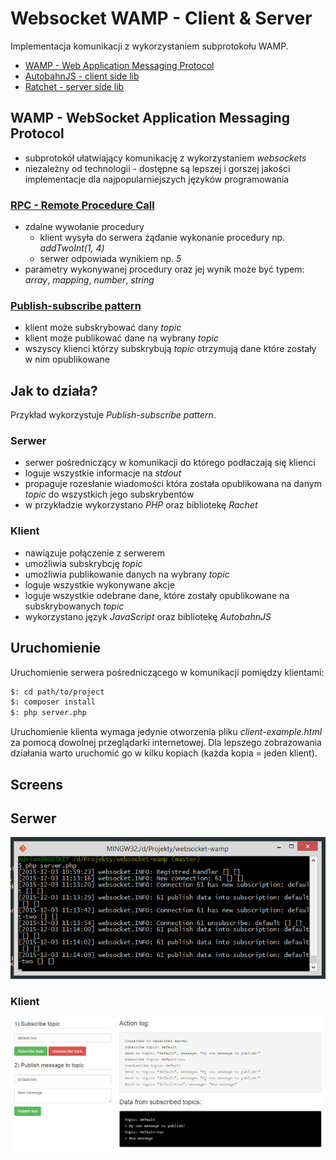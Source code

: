 # Websocket WAMP - Client & Server

Implementacja komunikacji z wykorzystaniem subprotokołu WAMP.

- [WAMP - Web Application Messaging Protocol](http://wamp.ws)
- [AutobahnJS - client side lib](https://github.com/oberstet/AutobahnJS)
- [Ratchet - server side lib](https://github.com/ratchetphp/Ratchet/)

## WAMP - WebSocket Application Messaging Protocol

- subprotokół ułatwiający komunikację z wykorzystaniem *websockets*
- niezależny od technologii - dostępne są lepszej i gorszej jakości implementacje dla najpopularniejszych języków programowania

### [RPC - Remote Procedure Call](https://en.wikipedia.org/wiki/Remote_procedure_call)

- zdalne wywołanie procedury
  - klient wysyła do serwera żądanie wykonanie procedury np. *addTwoInt(1, 4)*
  - serwer odpowiada wynikiem np. *5*
- parametry wykonywanej procedury oraz jej wynik może być typem: *array*, *mapping*, *number*, *string*

### [Publish-subscribe pattern](https://en.wikipedia.org/wiki/Publish%E2%80%93subscribe_pattern)

- klient może subskrybować dany *topic*
- klient może publikować dane na wybrany *topic*
- wszyscy klienci którzy subskrybują *topic* otrzymują dane które zostały w nim opublikowane

## Jak to działa?

Przykład wykorzystuje *Publish-subscribe pattern*.

### Serwer

- serwer pośredniczący w komunikacji do którego podłaczają się klienci
- loguje wszystkie informacje na *stdout*
- propaguje rozesłanie wiadomości która została opublikowana na danym *topic* do wszystkich jego subskrybentów
- w przykładzie wykorzystano *PHP* oraz bibliotekę *Rachet*

### Klient

- nawiązuje połączenie z serwerem
- umożliwia subskrybcję *topic*
- umożliwia publikowanie danych na wybrany *topic*
- loguje wszystkie wykonywane akcje
- loguje wszystkie odebrane dane, które zostały opublikowane na subskrybowanych *topic*
- wykorzystano język *JavaScript* oraz bibliotekę *AutobahnJS*

## Uruchomienie

Uruchomienie serwera pośredniczącego w komunikacji pomiędzy klientami:

```bash
$: cd path/to/project
$: composer install
$: php server.php
```

Uruchomienie klienta wymaga jedynie otworzenia pliku *client-example.html* za pomocą dowolnej przeglądarki internetowej.
Dla lepszego zobrazowania działania warto uruchomić go w kilku kopiach (każda kopia = jeden klient).

## Screens

## Serwer

![Serwer logs](server-screen.png)

### Klient 

![Client](client-screen.png)